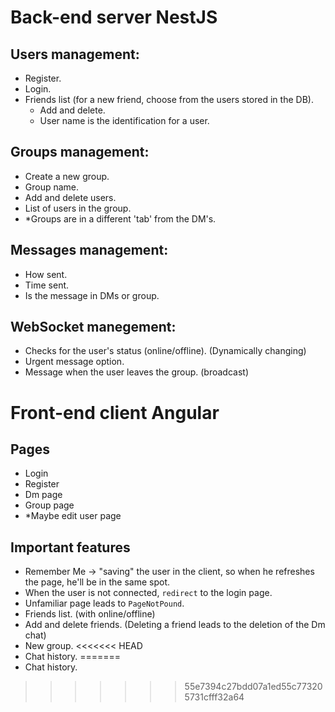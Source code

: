 # Back-end server NestJS

## Users management:
- Register.
- Login.
- Friends list (for a new friend, choose from the users stored in the DB).
	- Add and delete.
	- User name is the identification for a user.

## Groups management:
- Create a new group.
- Group name.
- Add and delete users.
- List of users in the group.
- *Groups are in a different 'tab' from the DM's.

## Messages management:
- How sent.
- Time sent.
- Is the message in DMs or group.

## WebSocket manegement:
- Checks for the user's status (online/offline). (Dynamically changing)
- Urgent message option.
- Message when the user leaves the group. (broadcast)


# Front-end client Angular

## Pages
- Login
- Register
- Dm page
- Group page
- *Maybe edit user page

## Important features
- Remember Me -> "saving" the user in the client, so when he refreshes the page, he'll be in the same spot.
- When the user is not connected, `redirect` to the login page.
- Unfamiliar page leads to `PageNotPound`.
- Friends list. (with online/offline)
- Add and delete friends. (Deleting a friend leads to the deletion of the Dm chat)
- New group.
<<<<<<< HEAD
- Chat history.
=======
- Chat history.
>>>>>>> 55e7394c27bdd07a1ed55c773205731cfff32a64
